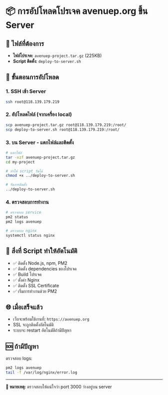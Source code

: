 # 📦 การอัปโหลดโปรเจค avenuep.org ขึ้น Server

## 📁 ไฟล์ที่ต้องการ
- **ไฟล์โปรเจค:** `avenuep-project.tar.gz` (225KB)
- **Script ติดตั้ง:** `deploy-to-server.sh`

## 🚀 ขั้นตอนการอัปโหลด

### 1. SSH เข้า Server
```bash
ssh root@118.139.179.219
```

### 2. อัปโหลดไฟล์ (จากเครื่อง local)
```bash
scp avenuep-project.tar.gz root@118.139.179.219:/root/
scp deploy-to-server.sh root@118.139.179.219:/root/
```

### 3. บน Server - แตกไฟล์และติดตั้ง
```bash
# แตกไฟล์
tar -xzf avenuep-project.tar.gz
cd my-project

# ทำให้ script รันได้
chmod +x ../deploy-to-server.sh

# รันการติดตั้ง
../deploy-to-server.sh
```

### 4. ตรวจสอบการทำงาน
```bash
# ตรวจสอบ service
pm2 status
pm2 logs avenuep

# ตรวจสอบ nginx
systemctl status nginx
```

## 🔧 สิ่งที่ Script ทำให้อัตโนมัติ
- ✅ ติดตั้ง Node.js, npm, PM2
- ✅ ติดตั้ง dependencies ของโปรเจค
- ✅ Build โปรเจค
- ✅ ตั้งค่า Nginx
- ✅ ติดตั้ง SSL Certificate
- ✅ เริ่มการทำงานด้วย PM2

## 🌐 เมื่อเสร็จแล้ว
- เว็บจะพร้อมใช้งานที่: `https://avenuep.org`
- SSL จะถูกติดตั้งอัตโนมัติ
- ระบบจะ restart อัตโนมัติถ้ามีปัญหา

## 🆘 ถ้ามีปัญหา
ตรวจสอบ logs:
```bash
pm2 logs avenuep
tail -f /var/log/nginx/error.log
```

---
**📝 หมายเหตุ:** ตรวจสอบให้แน่ใจว่า port 3000 ว่างอยู่บน server
